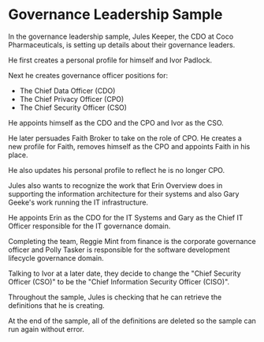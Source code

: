 <!-- SPDX-License-Identifier: CC-BY-4.0 -->
<!-- Copyright Contributors to the Egeria project. -->

# Governance Leadership Sample

In the governance leadership sample, Jules Keeper, the CDO at
Coco Pharmaceuticals, is setting up details about their
governance leaders.

He first creates a personal profile for himself and Ivor Padlock.

Next he creates governance officer positions for:

* The Chief Data Officer (CDO)
* The Chief Privacy Officer (CPO)
* The Chief Security Officer (CSO)

He appoints himself as the CDO and the CPO and Ivor as the CSO.

He later persuades Faith Broker to take on the role of CPO.
He creates a new profile for Faith, removes himself as the CPO
and appoints Faith in his place.

He also updates his personal profile to reflect he is no longer CPO.

Jules also wants to recognize the work that Erin Overview
does in supporting the information architecture for their
systems and also Gary Geeke's work running the IT infrastructure.

He appoints Erin as the CDO for the IT Systems and
Gary as the Chief IT Officer responsible for the
IT governance domain.

Completing the team, Reggie Mint from finance is the corporate
governance officer and Polly Tasker is responsible for the
software development lifecycle governance domain.

Talking to Ivor at a later date, they decide to change the
"Chief Security Officer (CSO)" to be the "Chief Information Security Officer (CISO)".

Throughout the sample, Jules is checking that he can retrieve the
definitions that he is creating.

At the end of the sample, all of the definitions are deleted
so the sample can run again without error.
